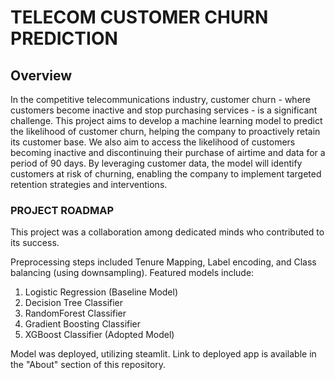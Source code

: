 <h1> TELECOM CUSTOMER CHURN PREDICTION  </h1>
<H2> Overview</H2>
In the competitive telecommunications industry, customer churn - where customers become inactive and stop purchasing services - is a significant challenge.  
This project aims to develop a machine learning model to predict the likelihood of customer churn, helping the company to proactively retain its customer base.
We also aim to access the likelihood of customers becoming inactive and discontinuing their purchase of airtime and data for a period of 90 days. 
By leveraging customer data, the model will identify customers at risk of churning, enabling the company to implement targeted retention strategies and interventions.


<h3> PROJECT ROADMAP</h3>
This project was a collaboration among dedicated minds who contributed to its success.  

Preprocessing steps included Tenure Mapping, Label encoding, and Class balancing (using downsampling).
Featured models include:
1. Logistic Regression (Baseline Model)
2. Decision Tree Classifier
3. RandomForest Classifier
4. Gradient Boosting Classifier
5. XGBoost Classifier (Adopted Model)

Model was deployed, utilizing steamlit. Link to deployed app is available in the "About" section of this repository.

